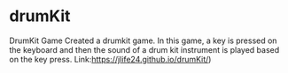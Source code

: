 # drumKit
DrumKit Game
Created a drumkit game. In this game, a key is pressed on the keyboard and then the sound of a drum kit instrument is played based on the key press.
Link:https://jlife24.github.io/drumKit/)
